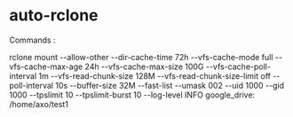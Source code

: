# auto-rclone



Commands : 

rclone mount --allow-other --dir-cache-time 72h --vfs-cache-mode full --vfs-cache-max-age 24h --vfs-cache-max-size 100G --vfs-cache-poll-interval 1m --vfs-read-chunk-size 128M --vfs-read-chunk-size-limit off --poll-interval 10s --buffer-size 32M --fast-list --umask 002 --uid 1000 --gid 1000 --tpslimit 10 --tpslimit-burst 10 --log-level INFO google_drive: /home/axo/test1








